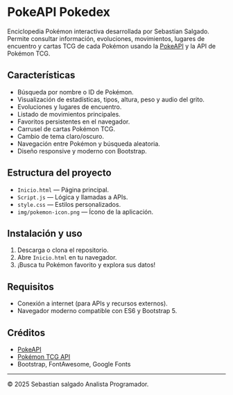 # PokeAPI Pokedex

Enciclopedia Pokémon interactiva desarrollada por Sebastian Salgado. Permite consultar información, evoluciones, movimientos, lugares de encuentro y cartas TCG de cada Pokémon usando la [PokeAPI](https://pokeapi.co/) y la API de Pokémon TCG.

## Características

- Búsqueda por nombre o ID de Pokémon.
- Visualización de estadísticas, tipos, altura, peso y audio del grito.
- Evoluciones y lugares de encuentro.
- Listado de movimientos principales.
- Favoritos persistentes en el navegador.
- Carrusel de cartas Pokémon TCG.
- Cambio de tema claro/oscuro.
- Navegación entre Pokémon y búsqueda aleatoria.
- Diseño responsive y moderno con Bootstrap.

## Estructura del proyecto

- `Inicio.html` — Página principal.
- `Script.js` — Lógica y llamadas a APIs.
- `style.css` — Estilos personalizados.
- `img/pokemon-icon.png` — Ícono de la aplicación.

## Instalación y uso

1. Descarga o clona el repositorio.
2. Abre `Inicio.html` en tu navegador.
3. ¡Busca tu Pokémon favorito y explora sus datos!

## Requisitos

- Conexión a internet (para APIs y recursos externos).
- Navegador moderno compatible con ES6 y Bootstrap 5.

## Créditos

- [PokeAPI](https://pokeapi.co/)
- [Pokémon TCG API](https://pokemontcg.io/)
- Bootstrap, FontAwesome, Google Fonts

---

© 2025 Sebastian salgado 
Analista Programador.
